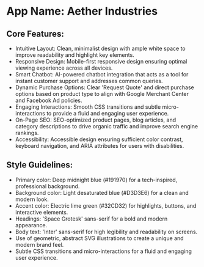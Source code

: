 # **App Name**: Aether Industries

## Core Features:

- Intuitive Layout: Clean, minimalist design with ample white space to improve readability and highlight key elements.
- Responsive Design: Mobile-first responsive design ensuring optimal viewing experience across all devices.
- Smart Chatbot: AI-powered chatbot integration that acts as a tool for instant customer support and addresses common queries.
- Dynamic Purchase Options: Clear 'Request Quote' and direct purchase options based on product type to align with Google Merchant Center and Facebook Ad policies.
- Engaging Interactions: Smooth CSS transitions and subtle micro-interactions to provide a fluid and engaging user experience.
- On-Page SEO: SEO-optimized product pages, blog articles, and category descriptions to drive organic traffic and improve search engine rankings.
- Accessibility: Accessible design ensuring sufficient color contrast, keyboard navigation, and ARIA attributes for users with disabilities.

## Style Guidelines:

- Primary color: Deep midnight blue (#191970) for a tech-inspired, professional background.
- Background color: Light desaturated blue (#D3D3E6) for a clean and modern look.
- Accent color: Electric lime green (#32CD32) for highlights, buttons, and interactive elements.
- Headings: 'Space Grotesk' sans-serif for a bold and modern appearance.
- Body text: 'Inter' sans-serif for high legibility and readability on screens.
- Use of geometric, abstract SVG illustrations to create a unique and modern brand feel.
- Subtle CSS transitions and micro-interactions for a fluid and engaging user experience.
